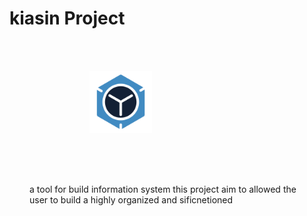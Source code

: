 
<h1 style="padding-bottom:2rem;padding-top:3rem"
>kiasin Project</h1>

<div  style="padding-top:1rem;padding-left:8rem;">
   <img src="./public/icon.png" width="100"/>
</div>
<p style="padding: 4rem 2rem;">
    a tool for build information system this project aim to allowed the user to build a highly organized and sificnetioned
</p>
  


